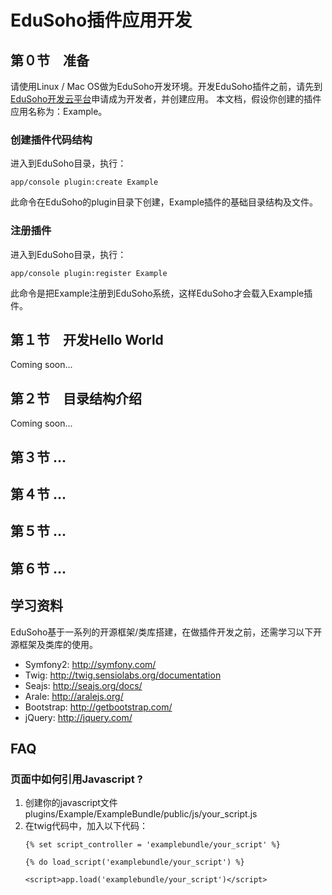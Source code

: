 # EduSoho插件应用开发

## 第０节　准备

请使用Linux / Mac OS做为EduSoho开发环境。开发EduSoho插件之前，请先到 [EduSoho开发云平台](http://open.edusoho.com/)申请成为开发者，并创建应用。
本文档，假设你创建的插件应用名称为：Example。

### 创建插件代码结构

进入到EduSoho目录，执行：

    app/console plugin:create Example

此命令在EduSoho的plugin目录下创建，Example插件的基础目录结构及文件。

### 注册插件

进入到EduSoho目录，执行：

    app/console plugin:register Example

此命令是把Example注册到EduSoho系统，这样EduSoho才会载入Example插件。

## 第１节　开发Hello World

Coming soon...

## 第２节　目录结构介绍

Coming soon...

## 第３节 ...

## 第４节 ...

## 第５节 ...

## 第６节 ...


## 学习资料

EduSoho基于一系列的开源框架/类库搭建，在做插件开发之前，还需学习以下开源框架及类库的使用。

  * Symfony2: http://symfony.com/
  * Twig: http://twig.sensiolabs.org/documentation
  * Seajs: http://seajs.org/docs/
  * Arale: http://aralejs.org/
  * Bootstrap: http://getbootstrap.com/
  * jQuery: http://jquery.com/

## FAQ

### 页面中如何引用Javascript ?

  1. 创建你的javascript文件 plugins/Example/ExampleBundle/public/js/your_script.js
  2. 在twig代码中，加入以下代码：
      ```
      {% set script_controller = 'examplebundle/your_script' %}

      {% do load_script('examplebundle/your_script') %}

      <script>app.load('examplebundle/your_script')</script>
      ```